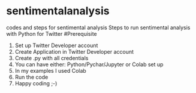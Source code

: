 # sentimentalanalysis
codes and steps for sentimental analysis 
Steps to run sentimental analysis with Python for Twitter
#Prerequisite
1. Set up Twitter Developer account
2. Create Application in Twitter Developer account
3. Create .py with all credentials
4. You can have either: Python/Pychar/Jupyter or Colab set up 
5. In my examples I used Colab 
6. Run the code 
7. Happy coding ;-)
